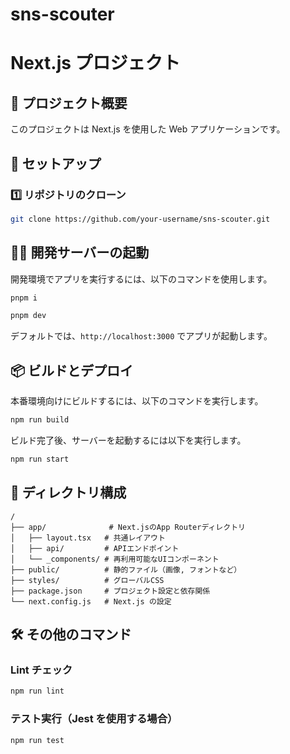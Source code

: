 # sns-scouter

# Next.js プロジェクト

## 📌 プロジェクト概要
このプロジェクトは Next.js を使用した Web アプリケーションです。

## 🚀 セットアップ
### 1️⃣ リポジトリのクローン
```bash
git clone https://github.com/your-username/sns-scouter.git
```

## 🏃‍♂️ 開発サーバーの起動
開発環境でアプリを実行するには、以下のコマンドを使用します。
```bash
pnpm i

pnpm dev
```

デフォルトでは、`http://localhost:3000` でアプリが起動します。

## 📦 ビルドとデプロイ
本番環境向けにビルドするには、以下のコマンドを実行します。
```bash
npm run build
```

ビルド完了後、サーバーを起動するには以下を実行します。
```bash 
npm run start
```

## 📂 ディレクトリ構成
```
/
├── app/              # Next.jsのApp Routerディレクトリ
│   ├── layout.tsx   # 共通レイアウト
│   ├── api/         # APIエンドポイント
│   └── _components/ # 再利用可能なUIコンポーネント
├── public/          # 静的ファイル（画像, フォントなど）
├── styles/          # グローバルCSS
├── package.json     # プロジェクト設定と依存関係
└── next.config.js   # Next.js の設定
```

## 🛠️ その他のコマンド
### **Lint チェック**
```bash
npm run lint
```

### **テスト実行**（Jest を使用する場合）
```bash
npm run test
```
